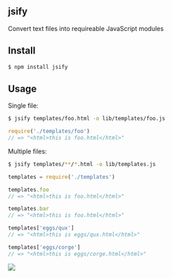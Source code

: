 ## jsify

Convert text files into requireable JavaScript modules

## Install

```bash
$ npm install jsify
```

## Usage

Single file:

 ```bash
$ jsify templates/foo.html -o lib/templates/foo.js
```

```js
require('./templates/foo')
// => "<html>this is foo.html</html>"
```

Multiple files:

```bash
$ jsify templates/**/*.html -o lib/templates.js
```

```js
templates = require('./templates')

templates.foo
// => "<html>this is foo.html</html>"

templates.bar
// => "<html>this is foo.html</html>"

templates['eggs/qux']
// => "<html>this is eggs/qux.html</html>"

templates['eggs/corge']
// => "<html>this is eggs/corge.html</html>"
```

![](https://dl.dropboxusercontent.com/s/s6npnnexhy4c1ew/npmel_13.jpg)
